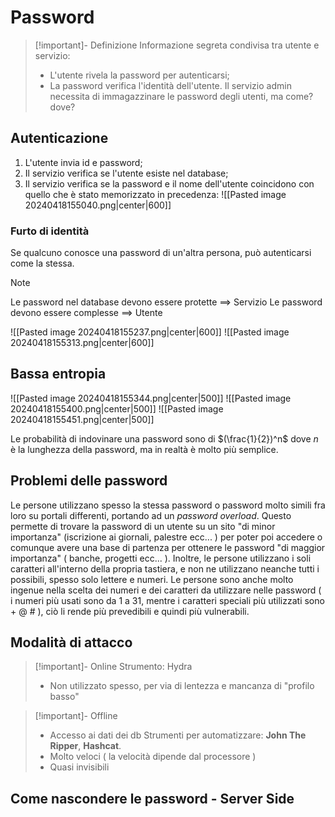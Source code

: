 # Password
>[!important]- Definizione
>Informazione segreta condivisa tra utente e servizio:
>- L'utente rivela la password per autenticarsi;
>- La password verifica l'identità dell'utente.
Il servizio admin necessita di immagazzinare le password degli utenti, ma come? dove?
## Autenticazione
1. L'utente invia id e password;
2. Il servizio verifica se l'utente esiste nel database;
3. Il servizio verifica se la password e il nome dell'utente coincidono con quello che è stato memorizzato in precedenza:
![[Pasted image 20240418155040.png|center|600]]
### Furto di identità
Se qualcuno conosce una password di un'altra persona, può autenticarsi come la stessa.
>[!note]
>Le password nel database devono essere protette $\implies$ Servizio
>Le password devono essere complesse $\implies$ Utente

![[Pasted image 20240418155237.png|center|600]]
![[Pasted image 20240418155313.png|center|600]]
## Bassa entropia
![[Pasted image 20240418155344.png|center|500]]
![[Pasted image 20240418155400.png|center|500]]
![[Pasted image 20240418155451.png|center|500]]

Le probabilità di indovinare una password sono di $(\frac{1}{2})^n$ dove $n$ è la lunghezza della password, ma in realtà è molto più semplice.
## Problemi delle password
Le persone utilizzano spesso la stessa password o password molto simili fra loro su portali differenti, portando ad un *password overload*. Questo permette di trovare la password di un utente su un sito "di minor importanza" (iscrizione ai giornali, palestre ecc... ) per poter poi accedere o comunque avere una base di partenza per ottenere le password "di maggior importanza" ( banche, progetti ecc... ).
Inoltre, le persone utilizzano i soli caratteri all'interno della propria tastiera, e non ne utilizzano neanche tutti i possibili, spesso solo lettere e numeri.
Le persone sono anche molto ingenue nella scelta dei numeri e dei caratteri da utilizzare nelle password ( i numeri più usati sono da 1 a 31, mentre i caratteri speciali più utilizzati sono + @ # ), ciò li rende più prevedibili e quindi più vulnerabili.
## Modalità di attacco

>[!important]- Online
>Strumento: Hydra
>- Non utilizzato spesso, per via di lentezza e mancanza di "profilo basso"

>[!important]- Offline
>- Accesso ai dati dei db
>Strumenti per automatizzare: **John The Ripper**, **Hashcat**.
>- Molto veloci ( la velocità dipende dal processore )
>- Quasi invisibili

## Come nascondere le password - Server Side
